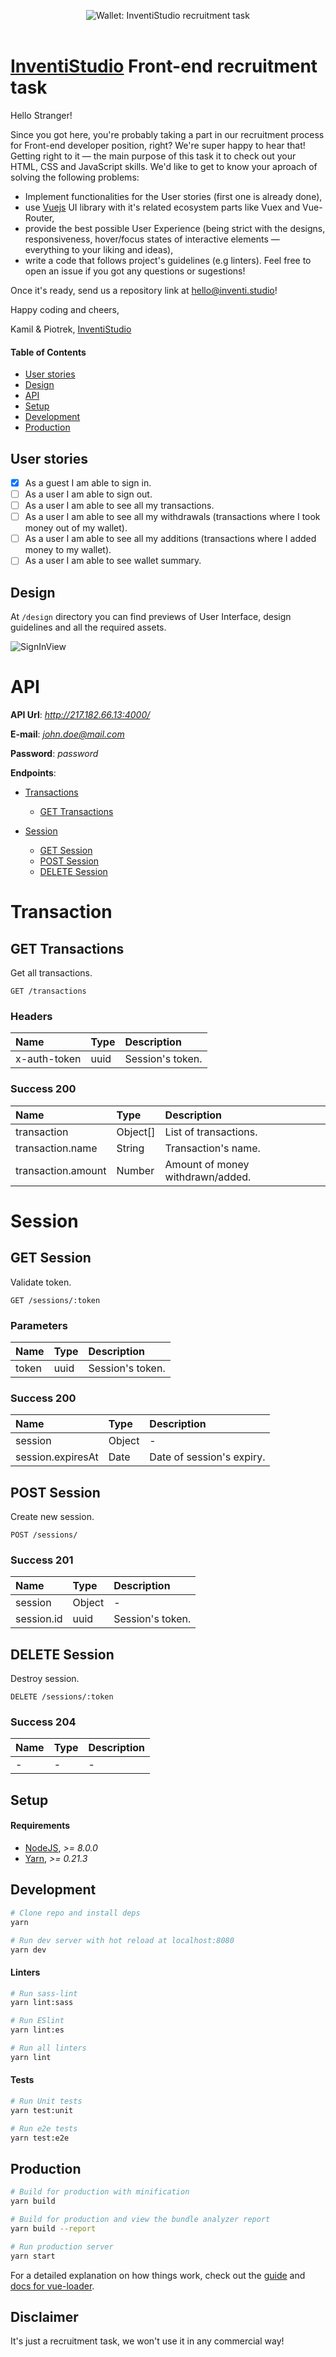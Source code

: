 <p align="center">
  <img alt="Wallet: InventiStudio recruitment task" src="design/assets/logo.svg" />
  <br>
  <br>
</p>

# [InventiStudio](https://inventi.studio) Front-end recruitment task

Hello Stranger!

Since you got here, you're probably taking a part in our recruitment process for Front-end developer position, right? We're super happy to hear that!
Getting right to it — the main purpose of this task it to check out your HTML, CSS and JavaScript skills. We'd like to get to know your aproach of solving the following problems:
- Implement functionalities for the User stories (first one is already done),
- use [Vuejs](https://vuejs.org/) UI library with it's related ecosystem parts like Vuex and Vue-Router,
- provide the best possible User Experience (being strict with the designs, responsiveness, hover/focus states of interactive elements — everything to your liking and ideas),
- write a code that follows project's guidelines (e.g linters).
Feel free to open an issue if you got any questions or sugestions!

Once it's ready, send us a repository link at [hello@inventi.studio](mailto:hello@inventi.studio)!

Happy coding and cheers,

Kamil & Piotrek, [InventiStudio](https://inventi.studio)

#### Table of Contents
- [User stories](#user-stories)
- [Design](#design)
- [API](#api)
- [Setup](#setup)
- [Development](#development)
- [Production](#production)

## User stories
- [x] As a guest I am able to sign in.
- [ ] As a user I am able to sign out.
- [ ] As a user I am able to see all my transactions.
- [ ] As a user I am able to see all my withdrawals (transactions where I took money out of my wallet).
- [ ] As a user I am able to see all my additions (transactions where I added money to my wallet).
- [ ] As a user I am able to see wallet summary.

## Design
At `/design` directory you can find previews of User Interface, design guidelines and all the required assets.

![SignInView](design/preview/WalletView.jpg?raw=true)

# API

**API Url**: *http://217.182.66.13:4000/*

**E-mail**: *john.doe@mail.com*

**Password**: *password*

**Endpoints**:

- [Transactions](#transaction)
	- [GET Transactions](#get-transactions)

- [Session](#session)
	- [GET Session](#get-session)
	- [POST Session](#post-session)
	- [DELETE Session](#delete-session)

# Transaction

## GET Transactions

Get all transactions.

	GET /transactions

### Headers

| Name     | Type       | Description                           |
|:---------|:-----------|:--------------------------------------|
| x-auth-token | uuid | Session's token.

### Success 200

| Name     | Type       | Description                           |
|:---------|:-----------|:--------------------------------------|
| transaction | Object[] | List of transactions.
| transaction.name | String | Transaction's name.
| transaction.amount | Number | Amount of money withdrawn/added.

# Session

## GET Session

Validate token.

	GET /sessions/:token

### Parameters

| Name     | Type       | Description                           |
|:---------|:-----------|:--------------------------------------|
| token | uuid | Session's token.

### Success 200

| Name     | Type       | Description                           |
|:---------|:-----------|:--------------------------------------|
| session | Object | - |
| session.expiresAt | Date | Date of session's expiry. |

## POST Session

Create new session.

	POST /sessions/

### Success 201

| Name     | Type       | Description                           |
|:---------|:-----------|:--------------------------------------|
| session | Object | - |
| session.id | uuid | Session's token. |

## DELETE Session

Destroy session.

	DELETE /sessions/:token

### Success 204

| Name     | Type       | Description                           |
|:---------|:-----------|:--------------------------------------|
| - | - | - |

## Setup
#### Requirements
- [NodeJS](https://nodejs.org), *>= 8.0.0*
- [Yarn](https://yarnpkg.com/lang/en/), *>= 0.21.3*

## Development
```bash
# Clone repo and install deps
yarn
```

```bash
# Run dev server with hot reload at localhost:8080
yarn dev
```

#### Linters
```bash
# Run sass-lint
yarn lint:sass

# Run ESlint
yarn lint:es

# Run all linters
yarn lint
```

#### Tests
```bash
# Run Unit tests
yarn test:unit
```

```bash
# Run e2e tests
yarn test:e2e
```

## Production
```bash
# Build for production with minification
yarn build

# Build for production and view the bundle analyzer report
yarn build --report

# Run production server
yarn start
```

For a detailed explanation on how things work, check out the [guide](http://vuejs-templates.github.io/webpack/) and [docs for vue-loader](http://vuejs.github.io/vue-loader).

## Disclaimer

It's just a recruitment task, we won't use it in any commercial way!
